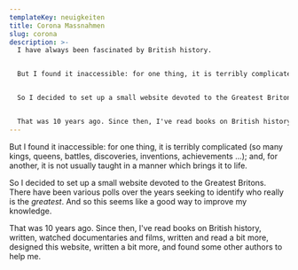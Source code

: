 ```yaml
---
templateKey: neuigkeiten
title: Corona Massnahmen
slug: corona
description: >-
  I have always been fascinated by British history.


  But I found it inaccessible: for one thing, it is terribly complicated (so many kings, queens, battles, discoveries, inventions, achievements ...); and, for another, it is not usually taught in a manner which brings it to life.


  So I decided to set up a small website devoted to the Greatest Britons. There have been various polls over the years seeking to identify who really is the *greatest*. And so this seems like a good way to improve my knowledge.


  That was 10 years ago. Since then, I've read books on British history, written, watched documentaries and films, written and read a bit more, designed this website, written a bit more, and found some other authors to help me.
---
```


But I found it inaccessible: for one thing, it is terribly complicated (so many kings, queens, battles, discoveries, inventions, achievements ...); and, for another, it is not usually taught in a manner which brings it to life.

So I decided to set up a small website devoted to the Greatest Britons. There have been various polls over the years seeking to identify who really is the _greatest_. And so this seems like a good way to improve my knowledge.

That was 10 years ago. Since then, I've read books on British history, written, watched documentaries and films, written and read a bit more, designed this website, written a bit more, and found some other authors to help me.
